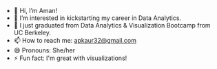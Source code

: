 - 👋 Hi, I’m Aman!
- 👀 I’m interested in kickstarting my career in Data Analytics.
- 🌱 I just graduated from Data Analytics & Visualization Bootcamp from UC Berkeley. 
- 📫 How to reach me: apkaur32@gmail.com
- 😄 Pronouns: She/her
- ⚡ Fun fact: I'm great with visualizations! 

<!---
apkaur32/apkaur32 is a ✨ special ✨ repository because its `README.md` (this file) appears on your GitHub profile.
You can click the Preview link to take a look at your changes.
--->
